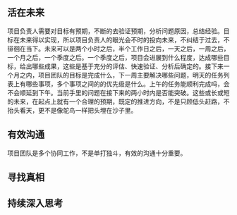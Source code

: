 ﻿## 活在未来

项目负责人需要对目标有预期，不断的去验证预期，分析问题原因，总结经验。目标在未来得以实现，所以项目负责人的眼光会不时的投向未来，不纠结于过去，不徘徊在当下。未来可以是两个小时之后，半个工作日之后，一天之后，一周之后，一个月之后，一个季度之后。一个季度之后，项目会进展到什么程度，达成哪些目标，给出哪些成果，这些是基于充分的评估、快速验证、分析后确定的。接下来一个月之内，项目团队的目标是完成什么，下一周主要解决哪些问题，明天的任务列表上有哪些事项，多个事项之间的的优先级是什么。上午的任务能顺利完成吗，会不会顺延到下午。当前手里的问题在接下来的两小时内是否能突破。这些或长或短的未来，在起点上就有一个合理的预期，既定的推进方向，不是只顾低头赶路，不抬头看天，更不是像鸵鸟一样把头埋在沙子里。

## 有效沟通

项目团队是多个协同工作，不是单打独斗，有效的沟通十分重要。

## 寻找真相

## 持续深入思考